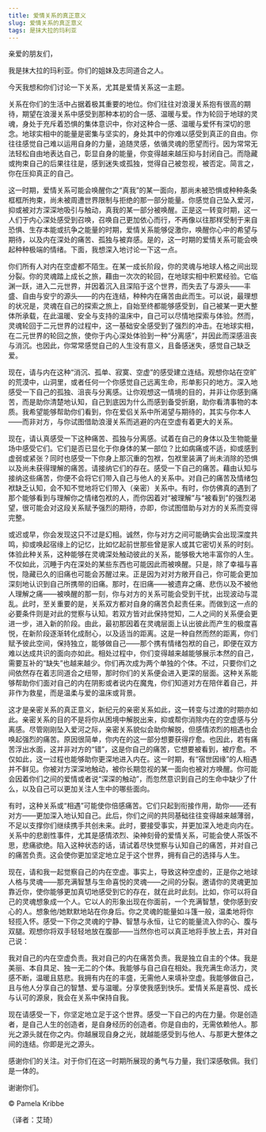 ```yaml
--- 
title: 爱情关系的真正意义 
slug: 爱情关系的真正意义 
tags: 是抹大拉的玛利亚
--- 
```

亲爱的朋友们，

我是抹大拉的玛利亚。你们的姐妹及志同道合之人。

今天我想和你们讨论一下关系，尤其是爱情关系这一主题。

关系在你们的生活中占据着极其重要的地位。你们往往对浪漫关系抱有很高的期待，期望在浪漫关系中感受到那种本初的合一感、温暖与爱。作为轮回于地球的灵魂，身处于充斥着恐惧的集体意识中，你对这种合一感、温暖与爱怀有深切的思念。地球实相中的能量是密集与坚实的，身处其中的你难以感受到真正的自由。你往往感觉自己难以运用自身的力量，追随灵感，依循灵魂的愿望而行。因为常常无法轻松自由地表达自己，彰显自身的能量，你变得越来越压抑与封闭自己。而隐藏或拘束自己的后果往往是，感到迷失或孤独，觉得自己被忽视，被否定。简言之，你在压抑真正的自己。

这一时期，爱情关系可能会唤醒你之“真我”的某一面向，那尚未被恐惧或种种条条框框所拘束，尚未被周遭世界限制与拒绝的那一部分能量。你感觉自己坠入爱河，抑或被对方深深地吸引与触动，真我的某一部分被唤醒。正是这一转变时期，这一人们于内心深处感受到召唤，召唤自己更加依心而行，不再像以往那样受制于来自恐惧、生存本能或抗争之能量的时期，爱情关系能够促激你，唤醒你心中的希望与期待，以及内在深处的痛苦、孤独与被弃感。是的，这一时期的爱情关系可能会唤起种种极端的情绪。下面，我想深入地讨论一下这一点。

你们所有人对内在空虚都不陌生。在某一成长阶段，你的灵魂与地球人格之间出现分裂。你的灵魂踏上成长之旅，藉由一次次的轮回，在地球实相中积累经验。它临渊一跃，进入二元世界，并因着沉入且深陷于这个世界，而失去了与源头——丰盛、自由与安宁的源头——的内在连结，种种内在痛苦由此而生。可以说，最理想的状况是，灵魂在自己的探索之旅上，自始至终都能够感受到，自己被某一更大整体所承载，在此温暖、安全与支持的温床中，自己可以尽情地探索与体验。然而，灵魂轮回于二元世界的过程中，这一基础安全感受到了强烈的冲击。在地球实相，在二元世界的轮回之旅，使你于内心深处体验到一种“分离感”，并因此而深感沮丧与消沉。也因此，你常常感觉自己的人生没有意义，且备感迷失，感觉自己缺乏爱。

现在，请与内在这种“消沉、孤单、寂寞、空虚”的感受建立连结。观想你站在空旷的荒漠中，山洞里，或者任何一个你感觉自己远离生命，形单影只的地方。深入地感受一下自己的孤独、沮丧与分离感。让你观想这一情境的目的，并非让你感到痛苦，而是助你清楚地认知，自己到底因为什么而感到备受折磨，助你看清事物的本质。我希望能够帮助你们看到，你在爱侣关系中所渴望与期待的，其实与你本人——而非对方，与你试图借助浪漫关系而逃避的内在空虚有着更大的关系。

现在，请认真感受一下这种痛苦、孤独与分离感。试着在自己的身体以及生物能量场中感受它们。它们是否已显化于你身体的某一部位？比如病痛或不适，抑或感到虚弱或紧张？同时也感受一下你身上那沉重的包袱，包袱里装满了尚未消除的恐惧以及尚未获得理解的痛苦。请接纳它们的存在。感受一下自己的痛苦。藉由认知与接纳这些痛苦，你便不会将它们带入自己与他人的关系中。对自己的痛苦及情绪包袱缺乏认知，会不知不觉地将它们带入（亲密）关系中。有时，你仿佛真的遇到了那个能够看到与理解你之情绪包袱的人，而你因着对“被理解”与“被看到”的强烈渴望，很可能会对这段关系赋予强烈的期待，亦即，你试图借助与对方的关系而变得完整。

或迟或早，你会发现这只不过是幻相。诚然，你与对方之间可能确实会出现深度共鸣，抑或唤起宿缘上的记忆，比如忆起前世那些曾是家人或其它密切关系的时刻。体验此种关系，这种能够在灵魂深处触动彼此的关系，能够极大地丰富你的人生。不仅如此，沉睡于内在深处的某些东西也可能因此而被唤醒。只是，除了幸福与喜悦，隐藏已久的旧痛也可能会苏醒过来。正是因为对对方敞开自己，你可能会更加深刻地认识到自己所携带的旧痛。那时，在旧痛——被遗弃之痛、悲伤以及不被他人理解之痛——被唤醒的那一刻，你与对方的关系可能会受到干扰，出现波动与混乱。此时，至关重要的是，关系双方都对自身的痛苦负起责任来。而做到这一点的必要条件则是对此的觉察与认知。若双方皆对此保持觉知，二人之间的关系便会更进一步，进入新的阶段。由此，最初那因着在灵魂层面上认出彼此而产生的极度喜悦，在新阶段逐渐转化成耐心，以及适当的距离。这是一种自然而然的距离，你们赋予彼此空间，保持独立，能够做自己——那个携有情绪包袱的自己，即便在双方难以达成共识的面向亦如此。相处过程中，你们变得越来越能够展示本然的自己，需要互补的“缺失”也越来越少。你们再次成为两个单独的个体。不过，只要你们之间依然存在着志同道合之纽带，那时你们的关系便会进入更深的层面。这种关系能够帮助你们面对自己的内在阴影或者说内在魔鬼，你们知道对方在陪伴着自己，并非作为救星，而是温柔与爱的温床或背景。

这才是亲密关系的真正意义，新纪元的亲密关系如此，这一转变与过渡的时期亦如此。亲密关系的目的不是将你从困境中解脱出来，抑或帮你消除内在的空虚感与分离感。尽管刚刚坠入爱河之际，亲密关系貌似会助你解脱，但感情浓烈的相遇也会唤起强烈的痛苦。原因很简单，你内在的这一部分想要获得疗愈。也因此，若有痛苦浮出水面，这并非对方的“错”，这是你自己的痛苦，它想要被看到，被疗愈。不仅如此，这一过程也能够助你更深地进入内在。这一时期，有“宿世因缘”的人相遇并不鲜见。你被对方深深地触动，被你长期忽视的某一面向也被对方唤醒。你可能会因着你们之间的爱情或者说“深深的触动”，而忽然意识到自己的生命中缺少了什么，以及自己可以更加关注人生中的哪些面向。

有时，这种关系或“相遇”可能使你倍感痛苦。它们只起到衔接作用，助你——还有对方——更加深入地认知自己。此后，你们之间的共同基础往往变得越来越薄弱，不足以支撑你们继续携手共创未来。此时，要接受事实，并更加深入地走向内在。关系中的悲剧性事件，尤其是感情浓烈、染神刻骨的爱情关系，可能会使人茶饭不思，悲痛欲绝。陷入这种状态的话，请试着尽快觉察与认知自己的痛苦，并对自己的痛苦负责。这会使你更加坚定地立足于这个世界，拥有自己的选择与人生。

现在，请和我一起觉察自己的内在空虚。事实上，导致这种空虚的，正是你之地球人格与灵魂——那充满智慧与生命喜悦的灵魂——之间的分裂。邀请你的灵魂更加靠近你，使你能够更加真切地感受到它的存在，就在此时此刻。比如，你可以将自己的灵魂想象成一个人。它以人的形象出现在你面前，一个充满智慧，使你感到安心的人。想象他/她默默地站在你身后。你之灵魂的能量如斗篷一般，温柔地将你轻揽入怀。感受一下你之灵魂的宁静、智慧与永恒，让它的能量流入你的心、腹与双腿。观想你将双手轻轻地放在腹部——当然你也可以真正地将手放上去，并对自己说：

我对自己的内在空虚负责。我对自己的内在痛苦负责。我是独立自主的个体。我是美丽、本自具足、独一无二的个体。我能够与自己自在相处。我充满生命活力，灵感不断，温暖且慈悲。我拥有内在的丰盛，无需他人来填补空虚。我能够做自己，且与他人分享自己的智慧、爱与温暖。分享使我感到快乐。爱情关系是喜悦、成长与认可的源泉，我会在关系中保持自我。

现在请感受一下，你坚定地立足于这个世界。感受一下自己的内在力量。你是创造者，是自己人生的创造者，是自身经历的创造者。你是自由的，无需依赖他人。那光之源头就在你之内。你越展现自身之光，就越能感受到与他人、与那更大整体之间的连结。你即是光之源头。

感谢你们的关注。对于你们在这一时期所展现的勇气与力量，我们深感敬佩。我们是一体的。

谢谢你们。

© Pamela Kribbe

（译者：艾琦）